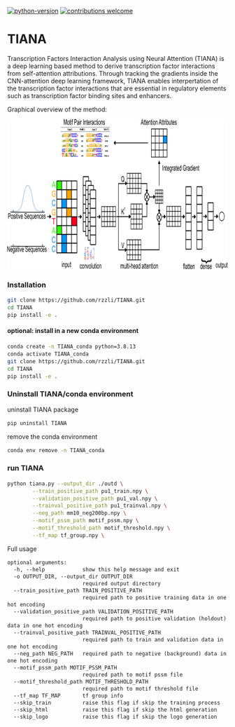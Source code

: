 [![python-version](https://img.shields.io/badge/python-3.9-blue.svg)](https://www.python.org/downloads/release/python-390/)
[![contributions welcome](https://img.shields.io/badge/contributions-welcome-brightgreen.svg?style=flat)](https://github.com/rzzli/tnasa/issues)

# TIANA
Transcription Factors Interaction Analysis using Neural Attention (TIANA)  is a deep learning based method to derive transcription factor interactions from self-attention attributions. Through tracking the gradients inside the CNN-attention deep learning framework, TIANA enables interpertation of the transcription factor interactions that are essential in regulatory elements such as transcription factor binding sites and enhancers.

Graphical overview of the method:

<p align="center">
<img src="https://github.com/rzzli/TIANA/blob/main/image/coverFig1A.jpg" width="900" height="342">
</p>


### Installation
```bash
git clone https://github.com/rzzli/TIANA.git
cd TIANA
pip install -e .
```
#### optional: install in a new conda environment
```bash
conda create -n TIANA_conda python=3.8.13
conda activate TIANA_conda
git clone https://github.com/rzzli/TIANA.git
cd TIANA
pip install -e .
```

### Uninstall TIANA/conda environment
uninstall TIANA package
```bash
pip uninstall TIANA
```
remove the conda environment
```bash
conda env remove -n TIANA_conda
```

### run TIANA
```bash
python tiana.py --output_dir ./outd \
        --train_positive_path pu1_train.npy \
        --validation_positive_path pu1_val.npy \
        --trainval_positive_path pu1_trainval.npy \
        --neg_path mm10_neg200bp.npy \
        --motif_pssm_path motif_pssm.npy \
        --motif_threshold_path motif_threshold.npy \
        --tf_map tf_group.npy \
```
Full usage
```
optional arguments:
  -h, --help            show this help message and exit
  -o OUTPUT_DIR, --output_dir OUTPUT_DIR
                        required output directory
  --train_positive_path TRAIN_POSITIVE_PATH
                        required path to positive training data in one hot encoding
  --validation_positive_path VALIDATION_POSITIVE_PATH
                        required path to positive validation (holdout) data in one hot encoding
  --trainval_positive_path TRAINVAL_POSITIVE_PATH
                        required path to train and validation data in one hot encoding
  --neg_path NEG_PATH   required path to negative (background) data in one hot encoding
  --motif_pssm_path MOTIF_PSSM_PATH
                        required path to motif pssm file
  --motif_threshold_path MOTIF_THRESHOLD_PATH
                        required path to motif threshold file
  --tf_map TF_MAP       tf group info
  --skip_train          raise this flag if skip the training process
  --skip_html           raise this flag if skip the html generation
  --skip_logo           raise this flag if skip the logo generation
```
